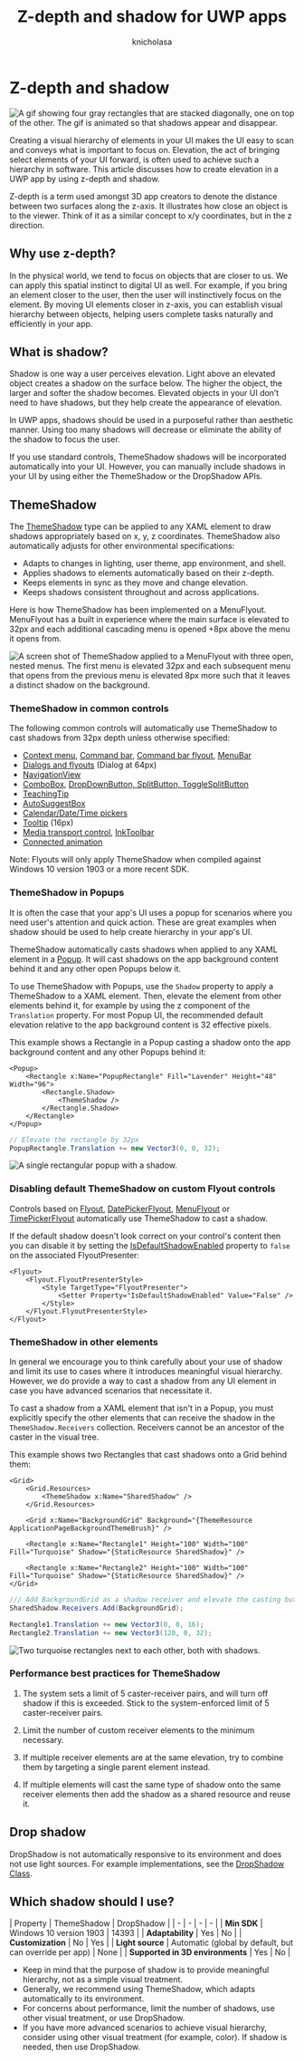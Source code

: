﻿---
author: knicholasa
description: Z-depth, or relative depth, and shadow are two ways to incorporate depth into your app to help users focus naturally and efficiently.
title: Z-depth and shadow for UWP apps
template: detail.hbs
ms.author: nichola
ms.date: 04/19/2019
ms.topic: article
ms.custom: 19H1
keywords: windows 10, uwp
pm-contact: chigy
ms.localizationpriority: medium
---

# Z-depth and shadow

![A gif showing four gray rectangles that are stacked diagonally, one on top of the other. The gif is animated so that shadows appear and disappear.](images/elevation-shadow/shadow.gif)

Creating a visual hierarchy of elements in your UI makes the UI easy to scan and conveys what is important to focus on. Elevation, the act of bringing select elements of your UI forward, is often used to achieve such a hierarchy in software. This article discusses how to create elevation in a UWP app by using z-depth and shadow.

Z-depth is a term used amongst 3D app creators to denote the distance between two surfaces along the z-axis. It illustrates how close an object is to the viewer. Think of it as a similar concept to x/y coordinates, but in the z direction.

## Why use z-depth?

In the physical world, we tend to focus on objects that are closer to us. We can apply this spatial instinct to digital UI as well. For example, if you bring an element closer to the user, then the user will instinctively focus on the element. By moving UI elements closer in z-axis, you can establish visual hierarchy between objects, helping users complete tasks naturally and efficiently in your app.

## What is shadow?

Shadow is one way a user perceives elevation. Light above an elevated object creates a shadow on the surface below. The higher the object, the larger and softer the shadow becomes. Elevated objects in your UI don’t need to have shadows, but they help create the appearance of elevation.

In UWP apps, shadows should be used in a purposeful rather than aesthetic manner. Using too many shadows will decrease or eliminate the ability of the shadow to focus the user.

If you use standard controls, ThemeShadow shadows will be incorporated automatically into your UI. However, you can manually include shadows in your UI by using either the ThemeShadow or the DropShadow APIs. 

## ThemeShadow

The [ThemeShadow](/uwp/api/windows.ui.xaml.media.themeshadow) type can be applied to any XAML element to draw shadows appropriately based on x, y, z coordinates. ThemeShadow also automatically adjusts for other environmental specifications:

- Adapts to changes in lighting, user theme, app environment, and shell.
- Applies shadows to elements automatically based on their z-depth. 
- Keeps elements in sync as they move and change elevation.
- Keeps shadows consistent throughout and across applications.

Here is how ThemeShadow has been implemented on a MenuFlyout. MenuFlyout has a built in experience where the main surface is elevated to 32px and each additional cascading menu is opened +8px above the menu it opens from.

![A screen shot of ThemeShadow applied to a MenuFlyout with three open, nested menus. The first menu is elevated 32px and each subsequent menu that opens from the previous menu is elevated 8px more such that it leaves a distinct shadow on the background.](images/elevation-shadow/themeshadow-menuflyout.png)

### ThemeShadow in common controls

The following common controls will automatically use ThemeShadow to cast shadows from 32px depth unless otherwise specified:

- [Context menu](../controls-and-patterns/menus.md), [Command bar](../controls-and-patterns/app-bars.md), [Command bar flyout](../controls-and-patterns/command-bar-flyout.md), [MenuBar](../controls-and-patterns/menus.md#create-a-menu-bar)
- [Dialogs and flyouts](../controls-and-patterns/dialogs.md) (Dialog at 64px)
- [NavigationView](../controls-and-patterns/navigationview.md)
- [ComboBox](../controls-and-patterns/combo-box.md), [DropDownButton, SplitButton, ToggleSplitButton](../controls-and-patterns/buttons.md)
- [TeachingTip](../controls-and-patterns/dialogs-and-flyouts/teaching-tip.md)
- [AutoSuggestBox](../controls-and-patterns/auto-suggest-box.md) 
- [Calendar/Date/Time pickers](../controls-and-patterns/date-and-time.md)
- [Tooltip](../controls-and-patterns/tooltips.md) (16px)
- [Media transport control](../controls-and-patterns/media-playback.md#media-transport-controls), [InkToolbar](../controls-and-patterns/inking-controls.md)
- [Connected animation](../motion/connected-animation.md)

Note: Flyouts will only apply ThemeShadow when compiled against Windows 10 version 1903 or a more recent SDK.

### ThemeShadow in Popups

It is often the case that your app's UI uses a popup for scenarios where you need user's attention and quick action. These are great examples when shadow should be used to help create hierarchy in your app's UI.

ThemeShadow automatically casts shadows when applied to any XAML element in a [Popup](/uwp/api/windows.ui.xaml.controls.primitives.popup). It will cast shadows on the app background content behind it and any other open Popups below it.

To use ThemeShadow with Popups, use the `Shadow` property to apply a ThemeShadow to a XAML element. Then, elevate the element from other elements behind it, for example by using the z component of the `Translation` property.
For most Popup UI, the recommended default elevation relative to the app background content is 32 effective pixels.

This example shows a Rectangle in a Popup casting a shadow onto the app background content and any other Popups behind it:

```xaml
<Popup>
    <Rectangle x:Name="PopupRectangle" Fill="Lavender" Height="48" Width="96">
        <Rectangle.Shadow>
            <ThemeShadow />
        </Rectangle.Shadow>
    </Rectangle>
</Popup>
```

```csharp
// Elevate the rectangle by 32px
PopupRectangle.Translation += new Vector3(0, 0, 32);
```

![A single rectangular popup with a shadow.](images/elevation-shadow/PopupRectangle.png)

### Disabling default ThemeShadow on custom Flyout controls

Controls based on [Flyout](https://docs.microsoft.com/uwp/api/Windows.UI.Xaml.Controls.flyout), [DatePickerFlyout](https://docs.microsoft.com/uwp/api/windows.ui.xaml.controls.datepickerflyout), [MenuFlyout](https://docs.microsoft.com/uwp/api/Windows.UI.Xaml.Controls.menuflyout) or [TimePickerFlyout](https://docs.microsoft.com/uwp/api/windows.ui.xaml.controls.timepickerflyout) automatically use ThemeShadow to cast a shadow.

If the default shadow doesn't look correct on your control's content then you can disable it by setting the [IsDefaultShadowEnabled](https://docs.microsoft.com/uwp/api/windows.ui.xaml.controls.flyoutpresenter.isdefaultshadowenabled) property to `false` on the associated FlyoutPresenter:

```xaml
<Flyout>
    <Flyout.FlyoutPresenterStyle>
        <Style TargetType="FlyoutPresenter">
            <Setter Property="IsDefaultShadowEnabled" Value="False" />
        </Style>
    </Flyout.FlyoutPresenterStyle>
</Flyout>
```

### ThemeShadow in other elements

In general we encourage you to think carefully about your use of shadow and limit its use to cases where it introduces meaningful visual hierarchy. However, we do provide a way to cast a shadow from any UI element in case you have advanced scenarios that necessitate it.

To cast a shadow from a XAML element that isn't in a Popup, you must explicitly specify the other elements that can receive the shadow in the `ThemeShadow.Receivers` collection. Receivers cannot be an ancestor of the caster in the visual tree.

This example shows two Rectangles that cast shadows onto a Grid behind them:

```xaml
<Grid>
    <Grid.Resources>
        <ThemeShadow x:Name="SharedShadow" />
    </Grid.Resources>

    <Grid x:Name="BackgroundGrid" Background="{ThemeResource ApplicationPageBackgroundThemeBrush}" />

    <Rectangle x:Name="Rectangle1" Height="100" Width="100" Fill="Turquoise" Shadow="{StaticResource SharedShadow}" />

    <Rectangle x:Name="Rectangle2" Height="100" Width="100" Fill="Turquoise" Shadow="{StaticResource SharedShadow}" />
</Grid>
```

```csharp
/// Add BackgroundGrid as a shadow receiver and elevate the casting buttons above it
SharedShadow.Receivers.Add(BackgroundGrid);

Rectangle1.Translation += new Vector3(0, 0, 16);
Rectangle2.Translation += new Vector3(120, 0, 32);
```

![Two turquoise rectangles next to each other, both with shadows.](images/elevation-shadow/SharedShadow.png)

### Performance best practices for ThemeShadow

1. The system sets a limit of 5 caster-receiver pairs, and will turn off shadow if this is exceeded. Stick to the system-enforced limit of 5 caster-receiver pairs.

2. Limit the number of custom receiver elements to the minimum necessary.

3. If multiple receiver elements are at the same elevation, try to combine them by targeting a single parent element instead.

4. If multiple elements will cast the same type of shadow onto the same receiver elements then add the shadow as a shared resource and reuse it.

## Drop shadow

DropShadow is not automatically responsive to its environment and does not use light sources. For example implementations, see the [DropShadow Class](https://docs.microsoft.com/uwp/api/windows.ui.composition.dropshadow).

## Which shadow should I use?

| Property | ThemeShadow | DropShadow |
| - | - | - | - |
| **Min SDK** | Windows 10 version 1903 | 14393 |
| **Adaptability** | Yes | No |
| **Customization** | No | Yes |
| **Light source** | Automatic (global by default, but can override per app) | None |
| **Supported in 3D environments** | Yes | No |

- Keep in mind that the purpose of shadow is to provide meaningful hierarchy, not as a simple visual treatment.
- Generally, we recommend using ThemeShadow, which adapts automatically to its environment.
- For concerns about performance, limit the number of shadows, use other visual treatment, or use DropShadow.
- If you have more advanced scenarios to achieve visual hierarchy, consider using other visual treatment (for example, color). If shadow is needed, then use DropShadow.
